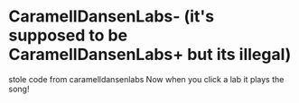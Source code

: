 # CaramellDansenLabs- (it's supposed to be CaramellDansenLabs+ but its illegal)

stole code from caramelldansenlabs
Now when you click a lab it plays the song!
